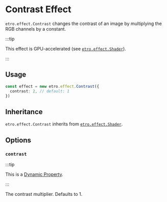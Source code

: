 # Contrast Effect

`etro.effect.Contrast` changes the contrast of an image by multiplying the RGB channels by a constant.

:::tip

This effect is GPU-accelerated (see [`etro.effect.Shader`](shader)).

:::

## Usage

```ts
const effect = new etro.effect.Contrast({
  contrast: 2, // default: 1
})
```

## Inheritance

`etro.effect.Contrast` inherits from [`etro.effect.Shader`](shader).

## Options

### `contrast`

:::tip

This is a [Dynamic Property](../dynamic-properties).

:::

The contrast multiplier. Defaults to 1.
